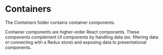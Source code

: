 # Containers

The *Containers* folder contains container components.

Container components are higher-order React components. These components complement UI components by handling data (ex. filtering data or connecting with a Redux store) and exposing data to presentational components.